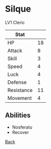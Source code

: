 # Silque

LV1 Cleric

| Stat       | <!-- --> |
| ---------- | -------- |
| HP         | 18       |
| Attack     | 8        |
| Skill      | 3        |
| Speed      | 4        |
| Luck       | 4        |
| Defense    | 1        |
| Resistance | 11       |
| Movement   | 4        |

## Abilities

- Nosferatu
- Recover

[Back](README.md)
